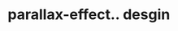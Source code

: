 # parallax-effect.. desgin                                                                                                                                                                                                                                                                                         
